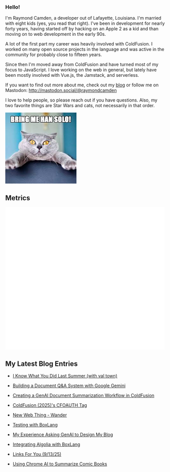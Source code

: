 ### Hello!

I'm Raymond Camden, a developer out of Lafayette, Louisiana. I'm married with eight kids (yes, you read that right). I've been in development for nearly forty years, having started off by hacking on an Apple 2 as a kid and than moving on to web development in the early 90s.

A lot of the first part my career was heavily involved with ColdFusion. I worked on many open source projects in the language and was active in the community for probably close to fifteen years. 

Since then I'm moved away from ColdFusion and have turned most of my focus to JavaScript. I love working on the web in general, but lately have been mostly involved with Vue.js, the Jamstack, and serverless. 

If you want to find out more about me, check out my [blog](https://www.raymondcamden.com) or follow me on Mastodon: <http://mastodon.social/@raymondcamden>

I love to help people, so please reach out if you have questions. Also, my two favorite things are Star Wars and cats, not necessarily in that order.

![Star Wars cat](https://raw.githubusercontent.com/cfjedimaster/cfjedimaster/master/cat.jpg)

## Metrics

<picture>
  <img src="/github-metrics.svg" alt="Metrics">
</picture>

<!-- RSS -->
## My Latest Blog Entries

* [I Know What You Did Last Summer (with val town)](https://www.raymondcamden.com/2025/10/08/i-know-what-you-did-last-summer-with-val-town)

* [Building a Document Q&A System with Google Gemini](https://www.raymondcamden.com/2025/10/02/building-a-document-qa-system-with-google-gemini)

* [Creating a GenAI Document Summarization Workflow in ColdFusion](https://www.raymondcamden.com/2025/10/01/creating-a-genai-document-summarization-workflow-in-coldfusion)

* [ColdFusion (2025)'s CFOAUTH Tag](https://www.raymondcamden.com/2025/09/30/coldfusion-2025s-cfoauth-tag)

* [New Web Thing - Wander](https://www.raymondcamden.com/2025/09/26/new-web-thing-wander)

* [Testing with BoxLang](https://www.raymondcamden.com/2025/09/20/testing-with-boxlang)

* [My Experience Asking GenAI to Design My Blog](https://www.raymondcamden.com/2025/09/16/my-experience-asking-genai-to-design-my-blog)

* [Integrating Algolia with BoxLang](https://www.raymondcamden.com/2025/09/15/integrating-algolia-with-boxlang)

* [Links For You (9/13/25)](https://www.raymondcamden.com/2025/09/13/links-for-you-91325)

* [Using Chrome AI to Summarize Comic Books](https://www.raymondcamden.com/2025/09/12/using-chrome-ai-to-summarize-comic-books)

<!-- ENDRSS -->


